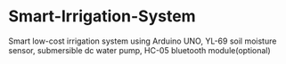 # Smart-Irrigation-System
Smart low-cost irrigation system using Arduino UNO, YL-69 soil moisture sensor, submersible dc water pump, HC-05 bluetooth module(optional)
